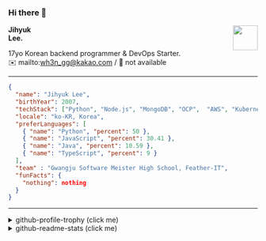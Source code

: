 ### Hi there 👋
<a href="https://litt.ly/wh3nilvyou">
<img src="https://github.githubassets.com/images/mona-loading-default.gif" width="50px" align="right">
</a>

**Jihyuk\
Lee.**

17yo Korean backend programmer & DevOps Starter.\
:envelope: mailto:wh3n_gg@kakao.com
/
:link: not available

---

```json
{
  "name": "Jihyuk Lee",
  "birthYear": 2007,
  "techStack": ["Python", "Node.js", "MongoDB", "OCP",  "AWS", "Kubernetes"],
  "locale": "ko-KR, Korea",
  "preferLanguages": [
    { "name": "Python", "percent": 50 },
    { "name": "JavaScript", "percent": 30.41 },
    { "name": "Java", "percent": 10.59 },
    { "name": "TypeScript", "percent": 9 }
  ],
  "team" : "Gwangju Software Meister High School, Feather-IT",
  "funFacts": {
    "nothing": nothing
  }
}
```
---
<details>
  <summary>github-profile-trophy (click me)</summary>
  
![](https://github-profile-trophy.vercel.app/?username=sverdev&row=1&column=8&theme=nord)
  
</details>
<details>
  <summary>github-readme-stats (click me)</summary>
  
<!--START_SECTION:waka-->
![Code Time](http://img.shields.io/badge/Code%20Time-96%20hrs%2049%20mins-blue)

![Lines of code](https://img.shields.io/badge/%EC%A0%80%EB%8A%94%20%EC%97%AC%ED%83%9C%EA%B9%8C%EC%A7%80%20-320.1%20thousand%20%EC%A4%84%EC%9D%98%20%EC%BD%94%EB%93%9C%EB%A5%BC%20%EC%9E%91%EC%84%B1%ED%96%88%EC%96%B4%EC%9A%94.-blue)

**저는 저녁형 인간이에요. 🦉** 

```text
🌞 아침                     31 commits          ███░░░░░░░░░░░░░░░░░░░░░░   12.92 % 
🌆 낮　                     56 commits          ██████░░░░░░░░░░░░░░░░░░░   23.33 % 
🌃 저녁                     100 commits         ██████████░░░░░░░░░░░░░░░   41.67 % 
🌙 밤　                     53 commits          ██████░░░░░░░░░░░░░░░░░░░   22.08 % 
```


📊 **저는 이번주를 이렇게 시간을 보냈어요.** 

```text
🕑︎ Timezone: Asia/Seoul

💬 프로그래밍 언어들: 
TypeScript               12 hrs 57 mins      █████████████████░░░░░░░░   66.84 % 
Python                   2 hrs 54 mins       ████░░░░░░░░░░░░░░░░░░░░░   14.98 % 
Java                     55 mins             █░░░░░░░░░░░░░░░░░░░░░░░░   04.77 % 
JavaScript               52 mins             █░░░░░░░░░░░░░░░░░░░░░░░░   04.54 % 
YAML                     45 mins             █░░░░░░░░░░░░░░░░░░░░░░░░   03.88 % 

🔥 에디터들: 
VS Code                  18 hrs 27 mins      ████████████████████████░   95.22 % 
IntelliJ                 55 mins             █░░░░░░░░░░░░░░░░░░░░░░░░   04.78 % 

💻 운영 체제들: 
Windows                  19 hrs 22 mins      █████████████████████████   100.00 % 
```


 Last Updated on 26/10/2023 18:38:01 UTC
<!--END_SECTION:waka-->

</details>

</div>

